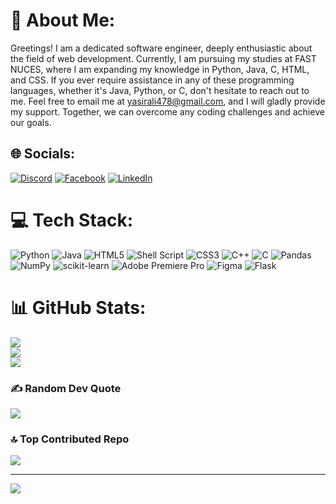 # 💫 About Me:
Greetings! I am a dedicated software engineer, deeply enthusiastic about the field of web development. Currently, I am pursuing my studies at FAST NUCES, where I am expanding my knowledge in Python, Java, C, HTML, and CSS. If you ever require assistance in any of these programming languages, whether it's Java, Python, or C, don't hesitate to reach out to me. Feel free to email me at yasirali478@gmail.com, and I will gladly provide my support. Together, we can overcome any coding challenges and achieve our goals.

## 🌐 Socials:
[![Discord](https://img.shields.io/badge/Discord-%237289DA.svg?logo=discord&logoColor=white)](https://discord.gg/Methos#4998) [![Facebook](https://img.shields.io/badge/Facebook-%231877F2.svg?logo=Facebook&logoColor=white)](https://www.facebook.com/yasirali132) [![LinkedIn](https://img.shields.io/badge/LinkedIn-%230077B5.svg?logo=linkedin&logoColor=white)](https://www.linkedin.com/in/yasir--ali/) 

# 💻 Tech Stack:
![Python](https://img.shields.io/badge/python-3670A0?style=flat&logo=python&logoColor=ffdd54) ![Java](https://img.shields.io/badge/java-%23ED8B00.svg?style=flat&logo=java&logoColor=white) ![HTML5](https://img.shields.io/badge/html5-%23E34F26.svg?style=flat&logo=html5&logoColor=white) ![Shell Script](https://img.shields.io/badge/shell_script-%23121011.svg?style=flat&logo=gnu-bash&logoColor=white) ![CSS3](https://img.shields.io/badge/css3-%231572B6.svg?style=flat&logo=css3&logoColor=white) ![C++](https://img.shields.io/badge/c++-%2300599C.svg?style=flat&logo=c%2B%2B&logoColor=white) ![C](https://img.shields.io/badge/c-%2300599C.svg?style=flat&logo=c&logoColor=white) ![Pandas](https://img.shields.io/badge/pandas-%23150458.svg?style=flat&logo=pandas&logoColor=white) ![NumPy](https://img.shields.io/badge/numpy-%23013243.svg?style=flat&logo=numpy&logoColor=white) ![scikit-learn](https://img.shields.io/badge/scikit--learn-%23F7931E.svg?style=flat&logo=scikit-learn&logoColor=white) ![Adobe Premiere Pro](https://img.shields.io/badge/Adobe%20Premiere%20Pro-9999FF.svg?style=flat&logo=Adobe%20Premiere%20Pro&logoColor=white) 	![Figma](https://img.shields.io/badge/figma-%23F24E1E.svg?style=flat&logo=figma&logoColor=white) ![Flask](https://img.shields.io/badge/flask-%23000.svg?style=flat&logo=flask&logoColor=white)
# 📊 GitHub Stats:
![](https://github-readme-stats.vercel.app/api?username=Yasiraleee&theme=nightowl&hide_border=false&include_all_commits=true&count_private=true)<br/>
![](https://github-readme-streak-stats.herokuapp.com/?user=Yasiraleee&theme=nightowl&hide_border=false)<br/>
![](https://github-readme-stats.vercel.app/api/top-langs/?username=Yasiraleee&theme=nightowl&hide_border=false&include_all_commits=true&count_private=true&layout=compact)

### ✍️ Random Dev Quote
![](https://quotes-github-readme.vercel.app/api?type=horizontal&theme=radical)

### 🔝 Top Contributed Repo
![](https://github-contributor-stats.vercel.app/api?username=Yasiraleee&limit=5&theme=tokyonight&combine_all_yearly_contributions=true)

---
[![](https://visitcount.itsvg.in/api?id=Yasiraleee&icon=0&color=0)](https://visitcount.itsvg.in)

<!-- Proudly created with GPRM ( https://gprm.itsvg.in ) -->
